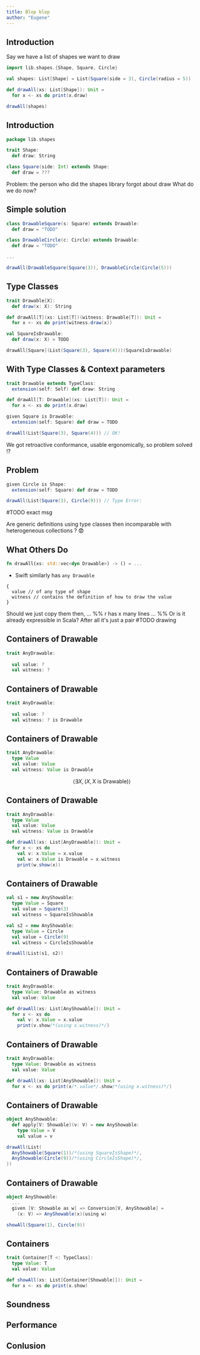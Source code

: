 ```yaml
---
title: Blop blop
author: "Eugene"
---
```


## Introduction

Say we have a list of shapes we want to draw

```scala
import lib.shapes.{Shape, Square, Circle}

val shapes: List[Shape] = List(Square(side = 3), Circle(radius = 5))

def drawAll(xs: List[Shape]): Unit =
  for x <- xs do print(x.draw)

drawAll(shapes)
```

## Introduction

```scala
package lib.shapes

trait Shape:
  def draw: String

class Square(side: Int) extends Shape:
  def draw = ???
```

Problem: the person who did the shapes library forgot about draw
What do we do now?

## Simple solution


<!-- But we can not make `Drawable` a super trait of the library shapes retroactively. -->
```scala
class DrawableSquare(s: Square) extends Drawable:
  def draw = "TODO"

class DrawableCircle(c: Circle) extends Drawable:
  def draw = "TODO"

...

drawAll(DrawableSquare(Square(3)), DrawableCircle(Circle(5)))
```
<!-- But wrapping and unwrapping shapes will obviously not scala satisfactorily -->

##  Type Classes

```scala
trait Drawable[X]:
  def draw(x: X): String

def drawAll[T](xs: List[T])(witness: Drawable[T]): Unit =
  for x <- xs do print(witness.draw(x))

val SquareIsDrawable:
  def draw(x: X) = TODO

drawAll[Square](List(Square(3), Square(4)))(SquareIsDrawable)
```

<!-- Okay great, but still kinda wordy -->

## With Type Classes & Context parameters

```scala
trait Drawable extends TypeClass:
  extension(self: Self) def draw: String

def drawAll[T: Drawable](xs: List[T]): Unit =
  for x <- xs do print(x.draw)

given Square is Drawable:
  extension(self: Square) def draw = TODO

drawAll(List(Square(3), Square(4))) // OK!
```

We got retroactive conformance, usable ergonomically, so problem solved !?

## Problem

```scala
given Circle is Shape:
  extension(self: Square) def draw = TODO

drawAll(List(Square(3), Circle(9))) // Type Error:
```
#TODO exact msg

Are generic definitions using type classes then incomparable with heterogeneous collections ? 😨 


## What Others Do

<!-- Language features -->

```rust
fn drawAll(xs: std::vec<dyn Drawable>) -> () = ...
```

- Swift similarly has `any Drawable`

```
{ 
  value // of any type of shape
  witness // contains the definition of how to draw the value 
}
```

Should we just copy them then, ...
%% r has x many lines ... %%
Or is it  already expressible in Scala? After all it's just a pair
#TODO drawing

## Containers of Drawable

```scala
trait AnyDrawable:
  
  val value: ?
  val witness: ?
```

## Containers of Drawable

```scala
trait AnyDrawable:
  
  val value: ?
  val witness: ? is Drawable
```

<!-- Something that is Drawable, a type that is the same as the one of the value -->

## Containers of Drawable

```scala
trait AnyDrawable:
  type Value
  val value: Value
  val witness: Value is Drawable
```

$$\langle \exists X, (X, \text{X is Drawable}) \rangle$$

## Containers of Drawable

```scala
trait AnyDrawable:
  type Value
  val value: Value
  val witness: Value is Drawable

def drawAll(xs: List[AnyDrawable]): Unit =
  for x <- xs do
    val v: x.Value = x.value
    val w: x.Value is Drawable = x.witness
    print(w.show(x))
```

## Containers of Drawable

```scala
val s1 = new AnyShowable:
  type Value = Square
  val value = Square(3)
  val witness = SquareIsShowable

val s2 = new AnyShowable:
  type Value = Circle
  val value = Circle(9)
  val witness = CircleIsShowable

drawAll(List(s1, s2))
```

<!-- But it's wordy, again 😵‍💫 -->

<!-- ## Containers of Drawable

```scala
trait AnyDrawable:
  type Value: Drawable as witness
  val value: Value

def drawAll(xs: List[AnyShowable]): Unit =
  for x <- xs do print(x.show)

showAll(Square(1), Circle(9))
``` -->

## Containers of Drawable

```scala
trait AnyDrawable:
  type Value: Drawable as witness
  val value: Value

def drawAll(xs: List[AnyShowable]): Unit =
  for x <- xs do
    val v: x.Value = x.value
    print(v.show/*(using x.witness)*/)
```

## Containers of Drawable

```scala
trait AnyDrawable:
  type Value: Drawable as witness
  val value: Value

def drawAll(xs: List[AnyShowable]): Unit =
  for x <- xs do print(x/*.value*/.show/*(using x.witness)*/)
```

## Containers of Drawable

```scala
object AnyShowable:
  def apply[V: Showable](v: V) = new AnyShowable:
    type Value = V
    val value = v

drawAll(List(
  AnyShowable(Square(1))/*(using SquareIsShape)*/,
  AnyShowable(Circle(9))/*(using CircleIsShape)*/, 
))
```

## Containers of Drawable

```scala
object AnyShowable:
  ...
  given [V: Showable as w] => Conversion[V, AnyShowable] =
    (x: V) => AnyShowable(x)(using w)

showAll(Square(1), Circle(9))
```

## Containers

```scala
trait Container[T <: TypeClass]:
  type Value: T
  val value: Value

def showAll(xs: List[Container[Showable]]): Unit =
  for x <- xs do print(x.show)
```

## Soundness

## Performance

## Conlusion